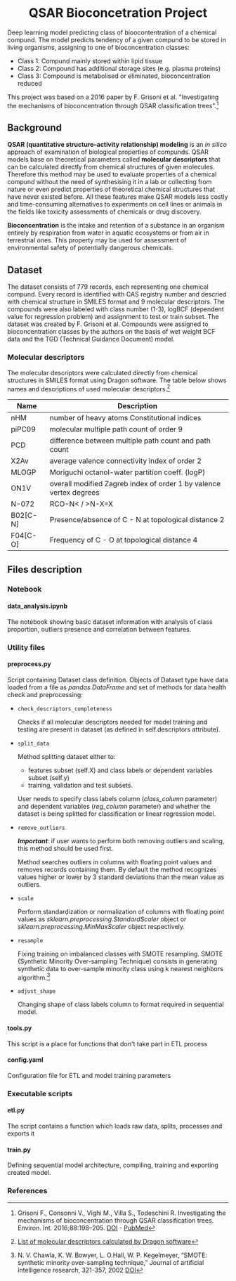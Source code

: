 <h1 align='center'>QSAR Bioconcetration Project</h1>

Deep learning model predicting class of bioocontentration of a chemical compund.
The model predicts tendency of a given compund to be stored in living organisms, assigning to one of bioconcentration classes:
- Class 1: Compund mainly stored within lipid tissue
- Class 2: Compound has additional storage sites (e.g. plasma proteins)
- Class 3: Compound is metabolised or eliminated, bioconcentration reduced

This project was based on a 2016 paper by F. Grisoni et al. "Investigating the mechanisms of bioconcentration through QSAR
classification trees".[^1]

## Background
**QSAR (quantitative structure–activity relationship) modeling** is an _in silico_ approach of examination of biological properties of compunds. QSAR models base on theoretical parameters called <b>molecular descriptors</b> that can be calculated directly from chemical structures of given molecules. Therefore this method may be used to evaluate properties of a chemical compund without the need of synthesising it in a lab or collecting from nature or even predict properties of theoretical chemical structures that have never existed before. All these features make QSAR models less costly and time-consuming alternatives to experiments on cell lines or animals in the fields like toxicity assessments of chemicals or drug discovery.

**Bioconcentration** is the intake and retention of a substance in an organism entirely by respiration from water in aquatic ecosystems or from air in terrestrial ones. This property may be used for assessment of environmental safety of potentially dangerous chemicals.

## Dataset
The dataset consists of 779 records, each representing one chemical compund. Every record is identified with CAS registry number and descried with chemical structure in SMILES format and 9 molecular descriptors. The compounds were also labeled with class number (1-3), logBCF (dependent value for regression problem) and assignment to test or train subset.
The dataset was created by F. Grisoni et al. Compounds were assigned to bioconcentration classes by the authors on the basis of wet weight BCF data and the TGD (Technical Guidance Document) model.

### Molecular descriptors
The molecular descriptors were calculated directly from chemical structures in SMILES format using Dragon software. The table below shows names and descriptions of used molecular descriptors.[^2]

|    Name   |                            Description                             |
| --------- | ------------------------------------------------------------------ |
|nHM        | number of heavy atoms Constitutional indices                       |
|piPC09     | molecular multiple path count of order 9                           |
|PCD        | difference between multiple path count and path count              |
|X2Av       | average valence connectivity index of order 2                      |
|MLOGP      | Moriguchi octanol-water partition coeff. (logP)                    |
|ON1V       | overall modified Zagreb index of order 1 by valence vertex degrees |
|N-072      | RCO-N< / >N-X=X                                                    |
|B02[C-N]   | Presence/absence of C - N at topological distance 2                |
|F04[C-O]   | Frequency of C - O at topological distance 4                       |

## Files description

### Notebook
#### **data_analysis.ipynb**
The notebook showing basic dataset information with analysis of class proportion, outliers presence and correlation between features.

### Utility files
#### **preprocess.py**
Script containing Dataset class definition. Objects of Dataset type have data loaded from a file as _pandas.DataFrame_ and set of methods for data health check and  preprocessing:

- ```check_descriptors_completeness```

  Checks if all molecular descriptors needed for model training and testing are present in dataset (as defined in self.descriptors attribute).

- ```split_data```

  Method splitting dataset either to:
  - features subset (self.X) and class labels or dependent variables subset (self.y)
  - training, validation and test subsets.
  
  User needs to specify class labels column (_class_column_ parameter) and dependent variables (_reg_column_ parameter) and whether the dataset is being splitted for classification or linear regression model.
  
- ```remove_outliers```

  ***Important***: if user wants to perform both removing outliers and scaling, this method should be used first.

  Method searches outliers in columns with floating point values and removes records containing them. By default the method recognizes values higher or lower by 3 standard deviations than the mean value as outliers.

- ```scale```

  Perform standardization or normalization of columns with floating point values as _sklearn.preprocessing.StandardScaler_ object or _sklearn.preprocessing.MinMaxScaler_ object respectively.

- ```resample```

  Fixing training on imbalanced classes with SMOTE resampling. SMOTE (Synthetic Minority Over-sampling Technique) consists in generating synthetic data to over-sample minority class using k nearest neighbors algorithm.[^3]

- ```adjust_shape```

  Changing shape of class labels column to format required in sequential model.
 
#### **tools.py**
This script is a place for functions that don't take part in ETL process

#### config.yaml
Configuration file for ETL and model training parameters


### Executable scripts
#### etl.py
The script contains a function which loads raw data, splits, processes and exports it

#### train.py
Defining sequential model architecture, compiling, training and exporting created model.











### References
[^1]: Grisoni F., Consonni V., Vighi M., Villa S., Todeschini R. Investigating the mechanisms of bioconcentration through QSAR classification trees. Environ. Int. 2016;88:198–205. [DOI](https://doi.org/10.1016/j.envint.2015.12.024) - [PubMed](https://pubmed.ncbi.nlm.nih.gov/26760717/)
[^2]: [List of molecular descriptors calculated by Dragon software](http://talete.mi.it/products/dragon_molecular_descriptor_list.pdf)
[^3]: N. V. Chawla, K. W. Bowyer, L. O.Hall, W. P. Kegelmeyer, “SMOTE: synthetic minority over-sampling technique,” Journal of artificial intelligence research, 321-357, 2002 [DOI](https://doi.org/10.1613/jair.953)
